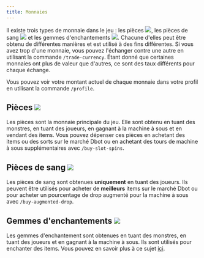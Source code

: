 ```yaml
---
title: Monnaies
---
```


Il existe trois types de monnaie dans le jeu : les pièces <img src='https://d2lqwktucnc67y.cloudfront.net/icons/Coins.png'>,
les pièces de sang <img src='https://d2lqwktucnc67y.cloudfront.net/icons/BloodCoins.png'>
et les gemmes d'enchantements <img src='https://d2lqwktucnc67y.cloudfront.net/icons/EnchantGems.png'>.
Chacune d'elles peut être obtenu de différentes manières et est utilisé à des fins différentes. Si vous avez trop d'une monnaie, vous pouvez l'échanger contre une autre en utilisant la commande `/trade-currency`. Étant donné que certaines monnaies ont plus de valeur que d'autres, ce sont des taux différents pour chaque échange.

Vous pouvez voir votre montant actuel de chaque monnaie dans votre profil en utilisant la commande `/profile`.

## Pièces <img src='https://d2lqwktucnc67y.cloudfront.net/icons/Coins.png'>

Les pièces sont la monnaie principale du jeu. Elle sont obtenu en tuant des monstres, en tuant des joueurs, en gagnant à la machine à sous et en vendant des items. Vous pouvez dépenser ces pièces en achetant des items ou des sorts sur le marché Dbot ou en achetant des tours de machine à sous supplémentaires avec `/buy-slot-spins`.

## Pièces de sang <img src='https://d2lqwktucnc67y.cloudfront.net/icons/BloodCoins.png'>

Les pièces de sang sont obtenues **uniquement** en tuant des joueurs. Ils peuvent être utilisés pour acheter de **meilleurs** items sur le marché Dbot ou pour acheter un pourcentage de drop augmenté pour la machine à sous avec `/buy-augmented-drop`.

## Gemmes d'enchantements <img src='https://d2lqwktucnc67y.cloudfront.net/icons/EnchantGems.png'>

Les gemmes d'enchantement sont obtenues en tuant des monstres, en tuant des joueurs et en gagnant à la machine à sous. Ils sont utilisés pour enchanter des items. Vous pouvez en savoir plus à ce sujet [ici](/fr/docs/features/enchantments).

